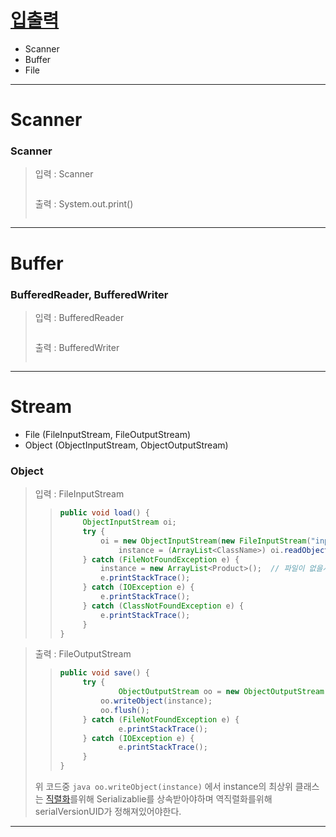 # [입출력](https://malangdidoo.tistory.com/pages/java)

* Scanner
* Buffer
* File

---
# Scanner
### Scanner

>입력 : Scanner
>
>>```java
>>
>>```
>출력 : System.out.print()
>
>>```java
>>
>>```

---

# Buffer
### BufferedReader, BufferedWriter

>입력 : BufferedReader
>
>>```java
>>
>>```
>출력 : BufferedWriter
>
>>```java
>>
>>```

---

# Stream
* File (FileInputStream, FileOutputStream)
* Object (ObjectInputStream, ObjectOutputStream)

### Object

>입력 : FileInputStream
>
>>```java
>>public void load() {
>>  	ObjectInputStream oi;
>>	 	try {
>>		  	oi = new ObjectInputStream(new FileInputStream("inputdata.dat"));
>>  			instance = (ArrayList<ClassName>) oi.readObject();
>>		} catch (FileNotFoundException e) {
>>	  		instance = new ArrayList<Product>();  // 파일이 없을시, 생성자호출
>>	  		e.printStackTrace();
>>		} catch (IOException e) {
>>		  	e.printStackTrace();
>>		} catch (ClassNotFoundException e) {
>>	  		e.printStackTrace();
>>		}
>>}
>>```

>출력 : FileOutputStream
>
>>```java
>>public void save() {
>>		try {
>>  			ObjectOutputStream oo = new ObjectOutputStream(new FileOutputStream("data.dat"));
>>	  		oo.writeObject(instance);      
>>		  	oo.flush();
>>		} catch (FileNotFoundException e) {
>>  			e.printStackTrace();
>>		} catch (IOException e) {
>>  			e.printStackTrace();
>>		}
>>}
>>```
>위 코드중 ```java oo.writeObject(instance)``` 에서 instance의 최상위 클래스는
>[직렬화]()를위해 Serializablie를 상속받아야하며 역직렬화를위해 serialVersionUID가 정해져있어야한다.

---
